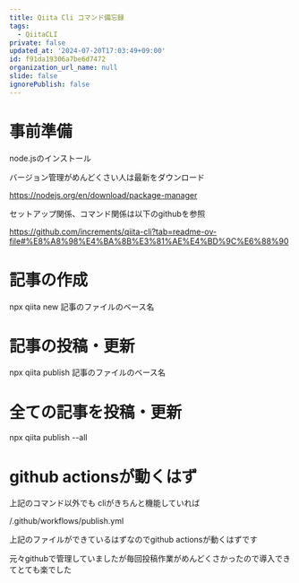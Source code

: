 ```yaml
---
title: Qiita Cli コマンド備忘録
tags:
  - QiitaCLI
private: false
updated_at: '2024-07-20T17:03:49+09:00'
id: f91da19306a7be6d7472
organization_url_name: null
slide: false
ignorePublish: false
---
```

# 事前準備

node.jsのインストール

バージョン管理がめんどくさい人は最新をダウンロード

https://nodejs.org/en/download/package-manager


セットアップ関係、コマンド関係は以下のgithubを参照

https://github.com/increments/qiita-cli?tab=readme-ov-file#%E8%A8%98%E4%BA%8B%E3%81%AE%E4%BD%9C%E6%88%90

# 記事の作成

npx qiita new 記事のファイルのベース名

# 記事の投稿・更新

npx qiita publish 記事のファイルのベース名

# 全ての記事を投稿・更新

npx qiita publish --all

# github actionsが動くはず

上記のコマンド以外でも cliがきちんと機能していれば

/.github/workflows/publish.yml

上記のファイルができているはずなのでgithub actionsが動くはずです


元々githubで管理していましたが毎回投稿作業がめんどくさかったので導入できてとても楽でした
